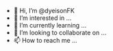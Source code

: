 - 👋 Hi, I’m @dyeisonFK
- 👀 I’m interested in ...
- 🌱 I’m currently learning ...
- 💞️ I’m looking to collaborate on ...
- 📫 How to reach me ...

<!---
dyeisonFK/dyeisonFK is a ✨ special ✨ repository because its `README.md` (this file) appears on your GitHub profile.
You can click the Preview link to take a look at your changes.
--->
